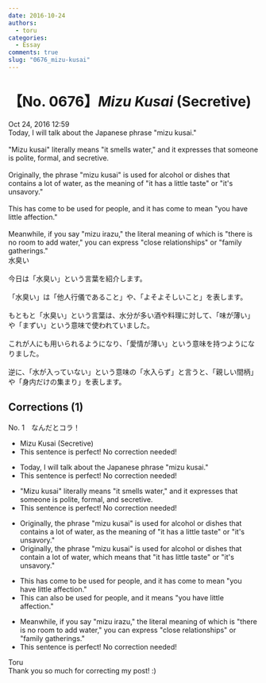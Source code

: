 ```yaml
---
date: 2016-10-24
authors:
  - toru
categories:
  - Essay
comments: true
slug: "0676_mizu-kusai"
---
```


# 【No. 0676】<strong><em>Mizu Kusai</strong></em> (Secretive)
<div class="date">Oct 24, 2016 12:59</div>
<div id="post"><div id="body_show_ori">
Today, I will talk about the Japanese phrase "mizu kusai."<br/><br/>"Mizu kusai" literally means "it smells water," and it expresses that someone is polite, formal, and secretive.<br/><br/>Originally, the phrase "mizu kusai" is used for alcohol or dishes that contains a lot of water, as the meaning of "it has a little taste" or "it's unsavory."<br/><br/>This has come to be used for people, and it has come to mean "you have little affection."<br/><br/>Meanwhile, if you say "mizu irazu," the literal meaning of which is "there is no room to add water," you can express "close relationships" or "family gatherings."
</div></div>

<!-- more -->

<div id="post_ja"><div id="body_show_mo">
水臭い<br/><br/>今日は「水臭い」という言葉を紹介します。<br/><br/>「水臭い」は「他人行儀であること」や、「よそよそしいこと」を表します。<br/><br/>もともと「水臭い」という言葉は、水分が多い酒や料理に対して、「味が薄い」や「まずい」という意味で使われていました。<br/><br/>これが人にも用いられるようになり、「愛情が薄い」という意味を持つようになりました。<br/><br/>逆に、「水が入っていない」という意味の「水入らず」と言うと、「親しい間柄」や「身内だけの集まり」を表します。
</div></div>

## Corrections (1)
<div id="block"><div class="first_name"> No. 1　<span class="just_name">なんだとコラ！</span></div><div id="block2">
<ul class="correction_field">
<li class="incorrect">Mizu Kusai (Secretive)</li>
<li class="corrected perfect">This sentence is perfect! No correction needed!</li>
</ul>
<ul class="correction_field">
<li class="incorrect">Today, I will talk about the Japanese phrase "mizu kusai."</li>
<li class="corrected perfect">This sentence is perfect! No correction needed!</li>
</ul>
<ul class="correction_field">
<li class="incorrect">"Mizu kusai" literally means "it smells water," and it expresses that someone is polite, formal, and secretive.</li>
<li class="corrected perfect">This sentence is perfect! No correction needed!</li>
</ul>
<ul class="correction_field">
<li class="incorrect">Originally, the phrase "mizu kusai" is used for alcohol or dishes that contains a lot of water, as the meaning of "it has a little taste" or "it's unsavory."</li>
<li class="corrected correct">
Originally, the phrase "mizu kusai" is used for alcohol or dishes that contain a lot of water, which means that "it has little taste" or "it's unsavory."
</li>
</ul>
<ul class="correction_field">
<li class="incorrect">This has come to be used for people, and it has come to mean "you have little affection."</li>
<li class="corrected correct">
This can also be used for people, and it means "you have little affection."
</li>
</ul>
<ul class="correction_field">
<li class="incorrect">Meanwhile, if you say "mizu irazu," the literal meaning of which is "there is no room to add water," you can express "close relationships" or "family gatherings."</li>
<li class="corrected perfect">This sentence is perfect! No correction needed!</li>
</ul>
</div><div class="name"><span class="just_name">Toru</span><br>
Thank you so much for correcting my post! :)
</div>
</div>

